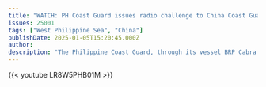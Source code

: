 ```yaml
---
title: "WATCH: PH Coast Guard issues radio challenge to China Coast Guard's 'monster ship'"
issues: 25001
tags: ["West Philippine Sea", "China"]
publishDate: 2025-01-05T15:20:45.000Z
author: 
description: "The Philippine Coast Guard, through its vessel BRP Cabra and aircraft PCG Islander, is actively monitoring the movements of Chinese Coast Guard vessel 5901, known as the \"monster ship.\""
---
```


{{< youtube LR8W5PHB01M >}}